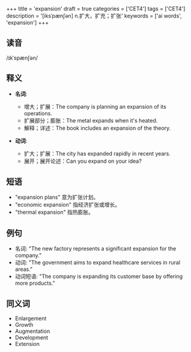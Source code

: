 +++
title = 'expansion'
draft = true
categories = ['CET4']
tags = ['CET4']
description = '[iksˈpæn∫ən] n.扩大，扩充；扩张'
keywords = ['ai words', 'expansion']
+++

## 读音
/ɪkˈspænʃən/

## 释义
- **名词**:
   - 增大；扩展：The company is planning an expansion of its operations.
   - 扩展部分；膨胀：The metal expands when it's heated.
   - 解释；详述：The book includes an expansion of the theory.

- **动词**:
   - 扩大；扩展：The city has expanded rapidly in recent years.
   - 展开；展开论述：Can you expand on your idea?

## 短语
- "expansion plans" 意为扩张计划。
- "economic expansion" 指经济扩张或增长。
- "thermal expansion" 指热膨胀。

## 例句
- 名词: "The new factory represents a significant expansion for the company."
- 动词: "The government aims to expand healthcare services in rural areas."
- 动词短语: "The company is expanding its customer base by offering more products."

## 同义词
- Enlargement
- Growth
- Augmentation
- Development
- Extension

